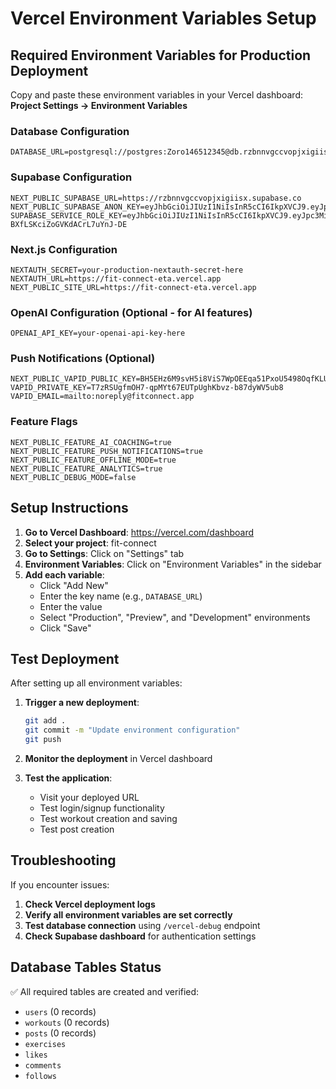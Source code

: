 # Vercel Environment Variables Setup

## Required Environment Variables for Production Deployment

Copy and paste these environment variables in your Vercel dashboard:
**Project Settings → Environment Variables**

### Database Configuration
```
DATABASE_URL=postgresql://postgres:Zoro146512345@db.rzbnnvgccvopjxigiisx.supabase.co:5432/postgres
```

### Supabase Configuration
```
NEXT_PUBLIC_SUPABASE_URL=https://rzbnnvgccvopjxigiisx.supabase.co
NEXT_PUBLIC_SUPABASE_ANON_KEY=eyJhbGciOiJIUzI1NiIsInR5cCI6IkpXVCJ9.eyJpc3MiOiJzdXBhYmFzZSIsInJlZiI6InJ6Ym5udmdjY3ZvcGp4aWdpaXN4Iiwicm9sZSI6ImFub24iLCJpYXQiOjE3NTI4MjA5MDQsImV4cCI6MjA2ODM5NjkwNH0.piiyaa3Sofym3dnNfsJfAgGuCb2XXsLubQvWPNPxrIk
SUPABASE_SERVICE_ROLE_KEY=eyJhbGciOiJIUzI1NiIsInR5cCI6IkpXVCJ9.eyJpc3MiOiJzdXBhYmFzZSIsInJlZiI6InJ6Ym5udmdjY3ZvcGp4aWdpaXN4Iiwicm9sZSI6InNlcnZpY2Vfcm9sZSIsImlhdCI6MTc1MjgyMDkwNCwiZXhwIjoyMDY4Mzk2OTA0fQ.WKztyOsB2vIonAkx-BXfLSKciZoGVKdACrL7uYnJ-DE
```

### Next.js Configuration
```
NEXTAUTH_SECRET=your-production-nextauth-secret-here
NEXTAUTH_URL=https://fit-connect-eta.vercel.app
NEXT_PUBLIC_SITE_URL=https://fit-connect-eta.vercel.app
```

### OpenAI Configuration (Optional - for AI features)
```
OPENAI_API_KEY=your-openai-api-key-here
```

### Push Notifications (Optional)
```
NEXT_PUBLIC_VAPID_PUBLIC_KEY=BH5EHz6M9svH5i8ViS7WpOEEqa51PxoU5498OqfKLUIjiYc2UJ2dQz0_D6hoyXgwd6yyVDgxgQmT2UNxOCbiDw8
VAPID_PRIVATE_KEY=T7zRSUgfmOH7-qpMYt67EUTpUghKbvz-b87dyWV5ub8
VAPID_EMAIL=mailto:noreply@fitconnect.app
```

### Feature Flags
```
NEXT_PUBLIC_FEATURE_AI_COACHING=true
NEXT_PUBLIC_FEATURE_PUSH_NOTIFICATIONS=true
NEXT_PUBLIC_FEATURE_OFFLINE_MODE=true
NEXT_PUBLIC_FEATURE_ANALYTICS=true
NEXT_PUBLIC_DEBUG_MODE=false
```

## Setup Instructions

1. **Go to Vercel Dashboard**: https://vercel.com/dashboard
2. **Select your project**: fit-connect
3. **Go to Settings**: Click on "Settings" tab
4. **Environment Variables**: Click on "Environment Variables" in the sidebar
5. **Add each variable**: 
   - Click "Add New"
   - Enter the key name (e.g., `DATABASE_URL`)
   - Enter the value
   - Select "Production", "Preview", and "Development" environments
   - Click "Save"

## Test Deployment

After setting up all environment variables:

1. **Trigger a new deployment**:
   ```bash
   git add .
   git commit -m "Update environment configuration"
   git push
   ```

2. **Monitor the deployment** in Vercel dashboard

3. **Test the application**:
   - Visit your deployed URL
   - Test login/signup functionality
   - Test workout creation and saving
   - Test post creation

## Troubleshooting

If you encounter issues:

1. **Check Vercel deployment logs**
2. **Verify all environment variables are set correctly**
3. **Test database connection** using `/vercel-debug` endpoint
4. **Check Supabase dashboard** for authentication settings

## Database Tables Status

✅ All required tables are created and verified:
- `users` (0 records)
- `workouts` (0 records) 
- `posts` (0 records)
- `exercises`
- `likes`
- `comments`
- `follows`